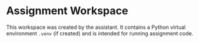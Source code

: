 # Assignment Workspace

This workspace was created by the assistant. It contains a Python virtual environment `.venv` (if created) and is intended for running assignment code.
